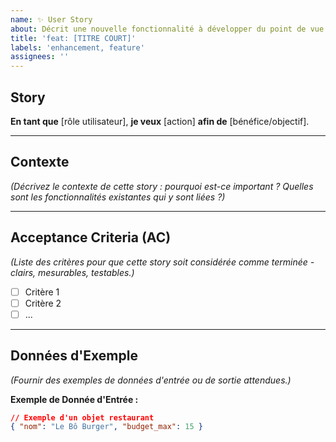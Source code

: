 ```yaml
---
name: ✨ User Story
about: Décrit une nouvelle fonctionnalité à développer du point de vue utilisateur.
title: 'feat: [TITRE COURT]'
labels: 'enhancement, feature'
assignees: ''
---
```


## Story
**En tant que** [rôle utilisateur], **je veux** [action] **afin de** [bénéfice/objectif].

---

## Contexte
*(Décrivez le contexte de cette story : pourquoi est-ce important ? Quelles sont les fonctionnalités existantes qui y sont liées ?)*

---

## Acceptance Criteria (AC)
*(Liste des critères pour que cette story soit considérée comme terminée - clairs, mesurables, testables.)*

* [ ] Critère 1
* [ ] Critère 2
* [ ] ...

---

## Données d'Exemple
*(Fournir des exemples de données d'entrée ou de sortie attendues.)*

**Exemple de Donnée d'Entrée :**
```json
// Exemple d'un objet restaurant
{ "nom": "Le Bô Burger", "budget_max": 15 }